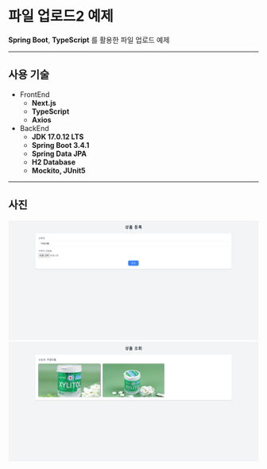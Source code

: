 # 파일 업로드2 예제
**Spring Boot**, **TypeScript** 를 활용한 파일 업로드 예제

---
## 사용 기술
- FrontEnd
  - **Next.js**
  - **TypeScript**
  - **Axios**
- BackEnd
  - **JDK 17.0.12 LTS**
  - **Spring Boot 3.4.1**
  - **Spring Data JPA**
  - **H2 Database**
  - **Mockito, JUnit5**

---
## 사진
![img_1.png](backend%2Ffileuploadbackend%2Fimg_1.png)
![img_2.png](backend%2Ffileuploadbackend%2Fimg_2.png)

